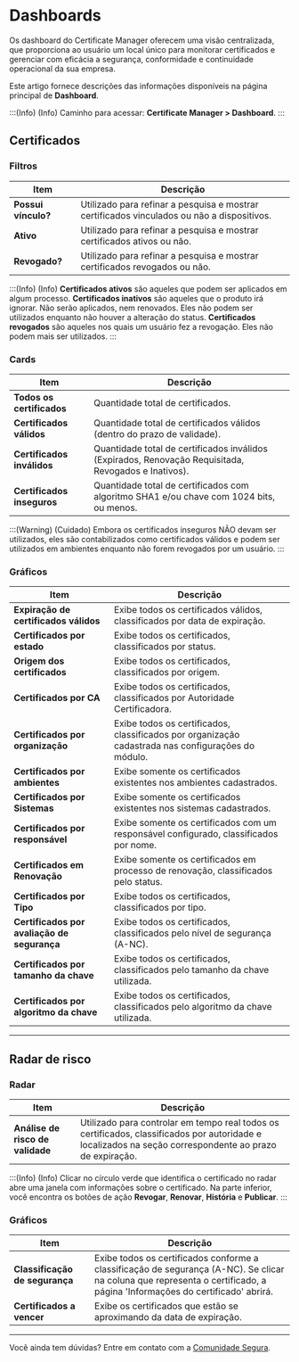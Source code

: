 # Dashboards

Os dashboard do Certificate Manager oferecem uma visão centralizada, que proporciona ao usuário um local único para monitorar certificados e gerenciar com eficácia a segurança, conformidade e continuidade operacional da sua empresa.

Este artigo fornece descrições das informações disponíveis na página principal de **Dashboard**.

:::(Info) (Info)
Caminho para acessar: **Certificate Manager > Dashboard**.
:::

## Certificados

### Filtros
| Item | Descrição |
| --- | --- |
| **Possui vínculo?** |Utilizado para refinar a pesquisa e mostrar certificados vinculados ou não a dispositivos.  |
| **Ativo** |Utilizado para refinar a pesquisa e mostrar certificados ativos ou não. |
| **Revogado?** |Utilizado para refinar a pesquisa e mostrar certificados revogados ou não. |

:::(Info) (Info)
**Certificados ativos** são aqueles que podem ser aplicados em algum processo. 
**Certificados inativos** são aqueles que o produto irá ignorar. Não serão aplicados, nem renovados. Eles não podem ser utilizados enquanto não houver a alteração do status.
**Certificados revogados** são aqueles nos quais um usuário fez a revogação. Eles não podem mais ser utilizados.
:::

### Cards

| Item | Descrição |
| --- | --- |
| **Todos os certificados** |Quantidade total de certificados.|
| **Certificados válidos** |Quantidade total de certificados válidos (dentro do prazo de validade).|
| **Certificados inválidos** |Quantidade total de certificados inválidos (Expirados, Renovação Requisitada, Revogados e Inativos).|
| **Certificados inseguros** |Quantidade total de certificados com algoritmo SHA1 e/ou chave com 1024 bits, ou menos.|

:::(Warning) (Cuidado)
Embora os certificados inseguros NÃO devam ser utilizados, eles são contabilizados como certificados válidos e podem ser utilizados em ambientes enquanto não forem revogados por um usuário.
:::

### Gráficos

| Item | Descrição |
| --- | --- |
| **Expiração de certificados válidos** |Exibe todos os certificados válidos, classificados por data de expiração.|
| **Certificados por estado** |Exibe todos os certificados, classificados por status.|
| **Origem dos certificados** |Exibe todos os certificados, classificados por origem.|
| **Certificados por CA** |Exibe todos os certificados, classificados por Autoridade Certificadora. |
| **Certificados por organização** |Exibe todos os certificados, classificados por organização cadastrada nas configurações do módulo. |
| **Certificados por ambientes** |Exibe somente os certificados existentes nos ambientes cadastrados. |
| **Certificados por Sistemas** |Exibe somente os certificados existentes nos sistemas cadastrados. |
| **Certificados por responsável** |Exibe somente os certificados com um responsável configurado, classificados por nome. |
| **Certificados em Renovação** |Exibe somente os certificados em processo de renovação, classificados pelo status. |
| **Certificados por Tipo** |Exibe todos os certificados, classificados por tipo. |
| **Certificados por avaliação de segurança** |Exibe todos os certificados, classificados pelo nível de segurança (A-NC). |
| **Certificados por tamanho da chave** |Exibe todos os certificados, classificados pelo tamanho da chave utilizada. |
| **Certificados por algoritmo da chave** |Exibe todos os certificados, classificados pelo algoritmo da chave utilizada. |

* * *
## Radar de risco

### Radar

| Item | Descrição |
| --- | --- |
| **Análise de risco de validade** |Utilizado para controlar em tempo real todos os certificados, classificados por autoridade e localizados na seção correspondente ao prazo de expiração. |

:::(Info) (Info)
Clicar no círculo verde que identifica o certificado no radar abre uma janela com informações sobre o certificado. Na parte inferior, você encontra os botões de ação **Revogar**, **Renovar**, **História** e **Publicar**.
:::

### Gráficos

| Item | Descrição |
| --- | --- |
| **Classificação de segurança** |Exibe todos os certificados conforme a classificação de segurança (A-NC). Se clicar na coluna que representa o certificado, a página 'Informações do certificado' abrirá.|
| **Certificados a vencer** |Exibe os certificados que estão se aproximando da data de expiração.|
***
Você ainda tem dúvidas? Entre em contato com a [Comunidade Segura](https://community.Segura.io/).

